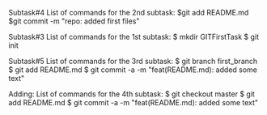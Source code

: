 
Subtask#4
List of commands for the 2nd subtask:
$git add README.md
$git commit -m "repo: added first files"

Subtask#3
List of commands for the 1st subtask:
$ mkdir GITFirstTask
$ git init

Subtask#5
List of commands for the 3rd subtask:
$ git branch first_branch
$ git add README.md
$ git commit -a -m "feat(README.md): added some text"

Adding:
List of commands for the 4th subtask:
$ git checkout master
$ git add README.md
$ git commit -a -m "feat(README.md): added some text"